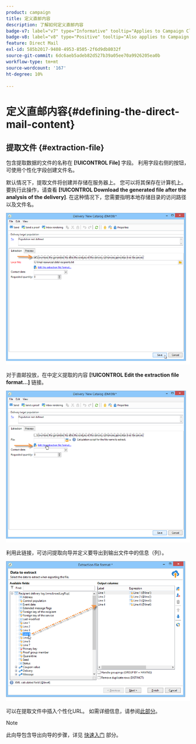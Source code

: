 ```yaml
---
product: campaign
title: 定义直邮内容
description: 了解如何定义直邮内容
badge-v7: label="v7" type="Informative" tooltip="Applies to Campaign Classic v7"
badge-v8: label="v8" type="Positive" tooltip="Also applies to Campaign v8"
feature: Direct Mail
exl-id: 585b2017-9408-4953-8505-2f6d9db8032f
source-git-commit: 6dc6aeb5adeb82d527b39a05ee70a9926205ea0b
workflow-type: tm+mt
source-wordcount: '167'
ht-degree: 10%

---
```


# 定义直邮内容{#defining-the-direct-mail-content}



## 提取文件 {#extraction-file}

包含提取数据的文件的名称在 **[!UICONTROL File]** 字段。 利用字段右侧的按钮，可使用个性化字段创建文件名。

默认情况下，提取文件将创建并存储在服务器上。 您可以将其保存在计算机上。 要执行此操作，请查看 **[!UICONTROL Download the generated file after the analysis of the delivery]**. 在这种情况下，您需要指明本地存储目录的访问路径以及文件名。

![](assets/s_ncs_user_mail_delivery_local_file.png)

对于直邮投放，在中定义提取的内容 **[!UICONTROL Edit the extraction file format...]** 链接。

![](assets/s_ncs_user_mail_delivery_format_link.png)

利用此链接，可访问提取向导并定义要导出到输出文件中的信息（列）。

![](assets/s_ncs_user_mail_delivery_format_wz.png)

可以在提取文件中插入个性化URL。 如需详细信息，请参阅[此部分](../../web/using/publishing-a-web-form.md)。

>[!NOTE]
>
>此向导包含导出向导的步骤，详见 [快速入门](../../platform/using/executing-export-jobs.md) 部分。

